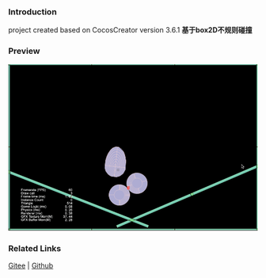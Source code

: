 ### Introduction

project created based on CocosCreator version 3.6.1 **基于box2D不规则碰撞** 

### Preview
![image](../../../gif/202211/2022110303.gif)

### Related Links
[Gitee](https://gitee.com/mirrors_cocos-creator/cocos-example-physics/tree/v3.x/2d/box2d/assets/cases/demo) | [Github](https://github.com/cocos/cocos-example-physics/tree/v3.x/2d/box2d/assets/cases/demo)